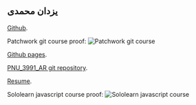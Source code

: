 یزدان محمدی
---

[Github](https://yzdann.github.io/findme).


Patchwork git course proof:
![Patchwork git course](https://raw.githubusercontent.com/yzdann/PNU_3991_AR/main/assets/patchwork.png)


[Github pages](https://yzdann.github.io/findme).


[PNU_3991_AR git repository](https://yzdann.github.io/findme).


[Resume](assets/resume.pdf).


Sololearn javascript course proof:
![Sololearn javascript course](https://raw.githubusercontent.com/yzdann/PNU_3991_AR/main/assets/sololearn-js.png)
